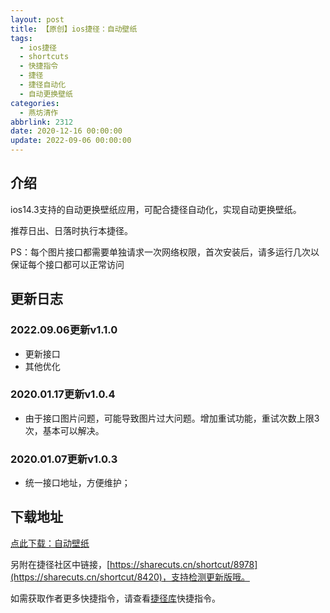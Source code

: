 ```yaml
---
layout: post
title: 【原创】ios捷径：自动壁纸
tags:
  - ios捷径
  - shortcuts
  - 快捷指令
  - 捷径
  - 捷径自动化
  - 自动更换壁纸
categories:
  - 燕坊清作
abbrlink: 2312
date: 2020-12-16 00:00:00
update: 2022-09-06 00:00:00
---
```

## 介绍
ios14.3支持的自动更换壁纸应用，可配合捷径自动化，实现自动更换壁纸。

推荐日出、日落时执行本捷径。

PS：每个图片接口都需要单独请求一次网络权限，首次安装后，请多运行几次以保证每个接口都可以正常访问

<!-- more -->

## 更新日志
### 2022.09.06更新v1.1.0
- 更新接口
- 其他优化

### 2020.01.17更新v1.0.4
- 由于接口图片问题，可能导致图片过大问题。增加重试功能，重试次数上限3次，基本可以解决。

### 2020.01.07更新v1.0.3
- 统一接口地址，方便维护；

## 下载地址
[点此下载：自动壁纸](https://www.icloud.com/shortcuts/4715dcd42dd049a69dfe5c2f8e961d95)

另附在捷径社区中链接，[https://sharecuts.cn/shortcut/8978](https://sharecuts.cn/shortcut/8420)，支持检测更新版哦。

如需获取作者更多快捷指令，请查看[捷径库](https://www.bmqy.net/2342.html)快捷指令。

